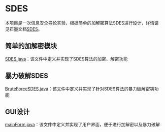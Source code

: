 # SDES
本项目是一次信息安全导论实验，根据简单的加解密算法SDES进行设计，详情请见石墨文档[SDES](https://shimo.im/docs/m5kvdlMaKvcENy3X/read)。
## 简单的加解密模块
[SDES.java](test/src/SDES.java)：该文件中定义并实现了SDES算法的加密、解密功能
## 暴力破解SDES
[BruteForceSDES.java]()：该文件中定义并实现了针对SDES算法的暴力破解密钥功能
## GUI设计
[mainForm.java]()：该文件中定义并实现了用户界面，便于进行加解密以及暴力破解

